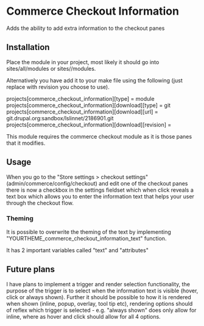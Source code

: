 # Commerce Checkout Information

Adds the ability to add extra information to the checkout panes

## Installation

Place the module in your project, most likely it should go into sites/all/modules or sites/<domain>/modules.

Alternatively you have add it to your make file using the following (just replace <revision> with revision you choose to use).

projects[commerce_checkout_information][type] = module
projects[commerce_checkout_information][download][type] = git
projects[commerce_checkout_information][download][url] = git.drupal.org:sandbox/lslinnet/2186901.git
projects[commerce_checkout_information][download][revision] = <revision>

This module requires the commerce checkout module as it is those panes that it modifies.

## Usage

When you go to the "Store settings > checkout settings" (admin/commerce/config/checkout) and edit one of the checkout panes there is now a checkbox in the settings fieldset which when click reveals a text box which allows you to enter the information text that helps your user through the checkout flow.

### Theming

It is possible to overwrite the theming of the text by implementing "YOURTHEME_commerce_checkout_information_text" function.

It has 2 important variables called "text" and "attributes"

## Future plans

I have plans to implement a trigger and render selection functionality, the purpose of the trigger is to select when the information text is visible (hover, click or always shown).
Further it should be possible to how it is rendered when shown (inline, popup, overlay, tool tip etc), rendering options should of reflex which trigger is selected - e.g. "always shown" does only allow for inline, where as hover and click should allow for all 4 options.

